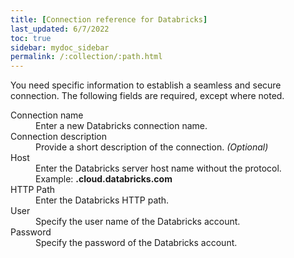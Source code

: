 ```yaml
---
title: [Connection reference for Databricks]
last_updated: 6/7/2022
toc: true
sidebar: mydoc_sidebar
permalink: /:collection/:path.html
---
```

You need specific information to establish a seamless and secure connection. The following fields are required, except where noted.

<dl>
  <dlentry id="connection-name">
    <dt>Connection name</dt>
    <dd>Enter a new Databricks connection name.</dd></dlentry>
  <dlentry id="connection-description">
      <dt>Connection description</dt>
      <dd>Provide a short description of the connection.<i> (Optional)</i></dd></dlentry>
    <dlentry id="host">
      <dt>Host</dt>
      <dd>Enter the Databricks server host name without the protocol.</dd></dlentry>
      <dd>Example: <b>.cloud.databricks.com</b></dd></dlentry>  
    <dlentry id="http-path">
      <dt>HTTP Path</dt>
      <dd>Enter the Databricks HTTP path.</dd></dlentry>
    <dlentry id="user">
      <dt>User</dt>
      <dd>Specify the user name of the Databricks account.</dd></dlentry>
  <dlentry id="password">
      <dt>Password</dt>
      <dd>Specify the password of the Databricks account.</dd></dlentry>
</dl>
